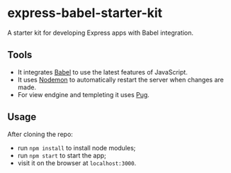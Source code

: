 # express-babel-starter-kit

A starter kit for developing Express apps with Babel integration.

## Tools

- It integrates [Babel](https://babeljs.io/) to use the latest features of JavaScript.
- It uses [Nodemon](https://www.npmjs.com/package/nodemon) to automatically restart the server when changes are made.
- For view endgine and templeting it uses [Pug](https://www.npmjs.com/package/pug).

## Usage

After cloning the repo:
- run `npm install` to install node modules;
- run `npm start` to start the app;
- visit it on the browser at `localhost:3000`.
